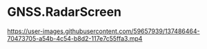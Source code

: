 # GNSS.RadarScreen

https://user-images.githubusercontent.com/59657939/137486464-70473705-a54b-4c54-b8d2-117e7c55ffa3.mp4
